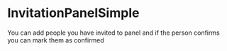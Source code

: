 # InvitationPanelSimple
You can  add people you have invited to panel and if the person confirms you can mark them as confirmed
